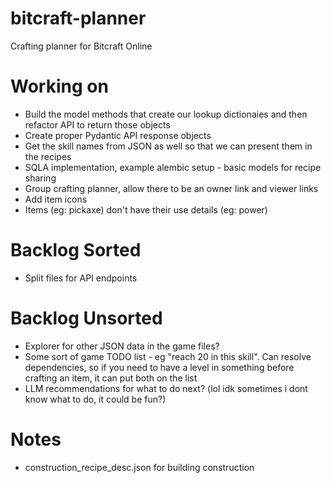 # bitcraft-planner
Crafting planner for Bitcraft Online

# Working on
- Build the model methods that create our lookup dictionaies and then refactor API to return those objects
- Create proper Pydantic API response objects
- Get the skill names from JSON as well so that we can present them in the recipes
- SQLA implementation, example alembic setup - basic models for recipe sharing
- Group crafting planner, allow there to be an owner link and viewer links
- Add item icons
- Items (eg: pickaxe) don't have their use details (eg: power)

# Backlog Sorted
- Split files for API endpoints

# Backlog Unsorted
- Explorer for other JSON data in the game files?
- Some sort of game TODO list - eg "reach 20 in this skill". Can resolve dependencies, so if you need to have a level in something before crafting an item, it can put both on the list
- LLM recommendations for what to do next? (lol idk sometimes i dont know what to do, it could be fun?)

# Notes
- construction_recipe_desc.json for building construction